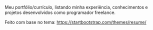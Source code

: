 Meu portfólio/currículo, listando minha experiência, conhecimentos e projetos desenvolvidos como programador freelance.

Feito com base no tema: https://startbootstrap.com/themes/resume/
